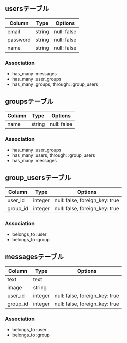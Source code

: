 ## usersテーブル
|Column     |Type  |Options    |
|-----------|------|-----------|
|email      |string|null: false|
|password   |string|null: false|
|name       |string|null: false|
### Association
- has_many :messages
- has_many :user_groups
- has_many :groups, through: :group_users

## groupsテーブル
|Column    |Type   |Options    |
|----------|-------|-----------|
|name      |string |null: false|
### Association
- has_many :user_groups
- has_many :users, through: :group_users
- has_many :messages

## group_usersテーブル
|Column   |Type   |Options                       |
|---------|-------|------------------------------|
|user_id  |integer|null: false, foreign_key: true|
|group_id |integer|null: false, foreign_key: true|
### Association    
- belongs_to :user
- belongs_to :group
  
## messagesテーブル
|Column   |Type   |Options                       |
|---------|-------|------------------------------|
|text     |text   |                              |
|image    |string |                              |
|user_id  |integer|null: false, foreign_key: true|
|group_id |integer|null: false, foreign_key: true|
### Association
- belongs_to :user
- belongs_to :group